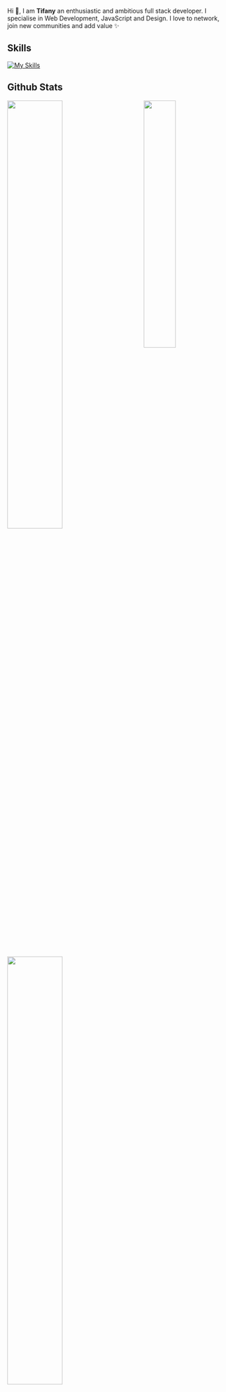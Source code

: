 Hi 👋, I am **Tifany** an enthusiastic and ambitious full stack developer. I specialise in Web Development, JavaScript and Design. I love to network, join new communities and add value ✨

## Skills
[![My Skills](https://skillicons.dev/icons?i=java,php,laravel,js,ts,nodejs,react,docker,express,supabase,mysql,html,css,tailwind,vite,remix,nextjs,arch,figma,git)](https://skillicons.dev)

## Github Stats

<img align="right" width="38%" src="https://i.pinimg.com/564x/5a/5e/b5/5a5eb5f3de7feb5579f8ab84dd1c1287.jpg"/>

  <a href="https://github.com/pinuya"><img width="50%" src="https://github-readme-stats.vercel.app/api?username=pinuya&theme=material-palenight"></a>
  <a href="https://github.com/Giingu"><img width="50%" src="http://github-readme-streak-stats.herokuapp.com/?user=pinuya&theme=material-palenight"></a>
